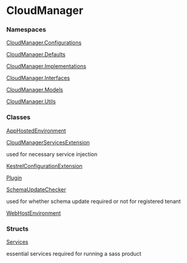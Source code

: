 # CloudManager

### Namespaces

 [CloudManager.Configurations](CloudManager.Configurations.md)

 [CloudManager.Defaults](CloudManager.Defaults.md)

 [CloudManager.Implementations](CloudManager.Implementations.md)

 [CloudManager.Interfaces](CloudManager.Interfaces.md)

 [CloudManager.Models](CloudManager.Models.md)

 [CloudManager.Utils](CloudManager.Utils.md)

### Classes

 [AppHostedEnvironment](CloudManager.AppHostedEnvironment.md)

 [CloudManagerServicesExtension](CloudManager.CloudManagerServicesExtension.md)

used for necessary service injection

 [KestrelConfigurationExtension](CloudManager.KestrelConfigurationExtension.md)

 [Plugin](CloudManager.Plugin.md)

 [SchemaUpdateChecker](CloudManager.SchemaUpdateChecker.md)

used for whether schema update required or not for registered tenant

 [WebHostEnvironment](CloudManager.WebHostEnvironment.md)

### Structs

 [Services](CloudManager.Services.md)

essential services required for running a sass product

